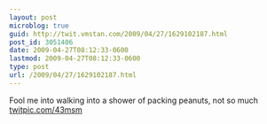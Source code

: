 ```yaml
---
layout: post
microblog: true
guid: http://twit.vmstan.com/2009/04/27/1629102187.html
post_id: 3051406
date: 2009-04-27T08:12:33-0600
lastmod: 2009-04-27T08:12:33-0600
type: post
url: /2009/04/27/1629102187.html
---
```

Fool me into walking into a shower of packing peanuts, not so much  [twitpic.com/43msm](http://twitpic.com/43msm)
